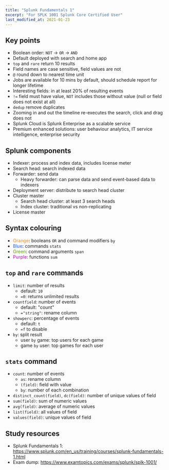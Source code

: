 ```yaml
---
title: "Splunk Fundamentals 1"
excerpt: "For SPLK 1001 Splunk Core Certified User"
last_modified_at: 2021-01-23
---
```


## Key points
- Boolean order: `NOT` -> `OR` -> `AND`
- Default deployed with search and home app
- `top` and `rare` return 10 results
- Field names are case sensitive, field values are not
- `@` round down to nearest time unit
- Jobs are available for 10 mins by default, should schedule report for longer lifetime
- Interesting fields: in at least 20% of resulting events
- `!=` field must have value, `NOT` includes those without value (null or field does not exist at all)
- `dedup` remove duplicates
- Zooming in and out the timeline re-executes the search, click and drag does not
- Splunk Cloud is Splunk Enterprise as a scalable service
- Premium enhanced solutions: user behaviour analytics, IT service intelligence, enterprise security

## Splunk components
- Indexer: process and index data, includes license meter
- Search head: search indexed data
- Forwarder: send data
    - Heavy forwarder: can parse data and send event-based data to indexers
- Deployment server: distribute to search head cluster
- Cluster master
    - Search head cluster: at least 3 search heads
    - Index cluster: traditional vs non-replicating
- License master

## Syntax colouring
- <span style="color:#F78B21">Orange</span>: booleans `OR` and command modifiers `by`
- <span style="color:#1F5CFF">Blue</span>: commands `stats`
- <span style="color:#5CA301">Green</span>: command arguments `span`
- <span style="color:#D100D3">Purple</span>: functions `sum`

## `top` and `rare` commands
- `limit`: number of results
    - default: `10`
    - `=0`: returns unlimited results
- `countfield`: number of events
    - default: "count"
    - `="string"`: rename column
- `showperc`: percentage of events
    - default: `t`
    - `=f` to disable
- `by`: split result
    - user `by` game: top users for each game
    - game `by` user: top games for each user

## `stats` command
- `count`: number of events
    - `as`: rename column
    - `(field)`: field with value
    - `by`: number of each combination
- `distinct_count(field)`, `dc(field)`: number of unique values of field
- `sum(field)`: sum of numeric values
- `avg(field)`: average of numeric values
- `list(field)`: all values of field
- `values(field)`: unique values of field

## Study resources
- Splunk Fundamentals 1: <https://www.splunk.com/en_us/training/courses/splunk-fundamentals-1.html>
- Exam dump: <https://www.examtopics.com/exams/splunk/splk-1001/>